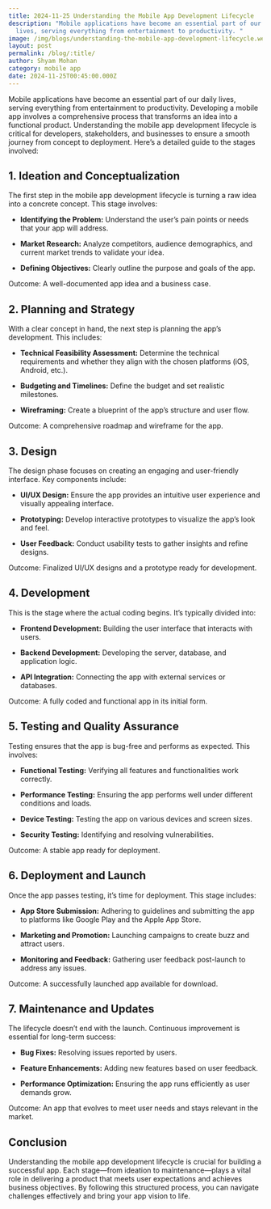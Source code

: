 ```yaml
---
title: 2024-11-25 Understanding the Mobile App Development Lifecycle
description: "Mobile applications have become an essential part of our daily
  lives, serving everything from entertainment to productivity. "
image: /img/blogs/understanding-the-mobile-app-development-lifecycle.webp
layout: post
permalink: /blog/:title/
author: Shyam Mohan
category: mobile app
date: 2024-11-25T00:45:00.000Z
---
```

Mobile applications have become an essential part of our daily lives, serving everything from entertainment to productivity. Developing a mobile app involves a comprehensive process that transforms an idea into a functional product. Understanding the mobile app development lifecycle is critical for developers, stakeholders, and businesses to ensure a smooth journey from concept to deployment. Here’s a detailed guide to the stages involved:


## 1. **Ideation and Conceptualization**

The first step in the mobile app development lifecycle is turning a raw idea into a concrete concept. This stage involves:

-   **Identifying the Problem:** Understand the user’s pain points or needs that your app will address.
    
-   **Market Research:** Analyze competitors, audience demographics, and current market trends to validate your idea.
    
-   **Defining Objectives:** Clearly outline the purpose and goals of the app.
    

Outcome: A well-documented app idea and a business case.


## 2. **Planning and Strategy**

With a clear concept in hand, the next step is planning the app’s development. This includes:

-   **Technical Feasibility Assessment:** Determine the technical requirements and whether they align with the chosen platforms (iOS, Android, etc.).
    
-   **Budgeting and Timelines:** Define the budget and set realistic milestones.
    
-   **Wireframing:** Create a blueprint of the app’s structure and user flow.
    

Outcome: A comprehensive roadmap and wireframe for the app.


## 3. **Design**

The design phase focuses on creating an engaging and user-friendly interface. Key components include:

-   **UI/UX Design:** Ensure the app provides an intuitive user experience and visually appealing interface.
    
-   **Prototyping:** Develop interactive prototypes to visualize the app’s look and feel.
    
-   **User Feedback:** Conduct usability tests to gather insights and refine designs.
    

Outcome: Finalized UI/UX designs and a prototype ready for development.



## 4. **Development**

This is the stage where the actual coding begins. It’s typically divided into:

-   **Frontend Development:** Building the user interface that interacts with users.
    
-   **Backend Development:** Developing the server, database, and application logic.
    
-   **API Integration:** Connecting the app with external services or databases.
    

Outcome: A fully coded and functional app in its initial form.


## 5. **Testing and Quality Assurance**

Testing ensures that the app is bug-free and performs as expected. This involves:

-   **Functional Testing:** Verifying all features and functionalities work correctly.
    
-   **Performance Testing:** Ensuring the app performs well under different conditions and loads.
    
-   **Device Testing:** Testing the app on various devices and screen sizes.
    
-   **Security Testing:** Identifying and resolving vulnerabilities.
    

Outcome: A stable app ready for deployment.


## 6. **Deployment and Launch**

Once the app passes testing, it’s time for deployment. This stage includes:

-   **App Store Submission:** Adhering to guidelines and submitting the app to platforms like Google Play and the Apple App Store.
    
-   **Marketing and Promotion:** Launching campaigns to create buzz and attract users.
    
-   **Monitoring and Feedback:** Gathering user feedback post-launch to address any issues.
    

Outcome: A successfully launched app available for download.


## 7. **Maintenance and Updates**

The lifecycle doesn’t end with the launch. Continuous improvement is essential for long-term success:

-   **Bug Fixes:** Resolving issues reported by users.
    
-   **Feature Enhancements:** Adding new features based on user feedback.
    
-   **Performance Optimization:** Ensuring the app runs efficiently as user demands grow.
    

Outcome: An app that evolves to meet user needs and stays relevant in the market.


## Conclusion

Understanding the mobile app development lifecycle is crucial for building a successful app. Each stage—from ideation to maintenance—plays a vital role in delivering a product that meets user expectations and achieves business objectives. By following this structured process, you can navigate challenges effectively and bring your app vision to life.
